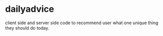 # dailyadvice

client side and server side code to recommend user what one unique thing they should do today.

